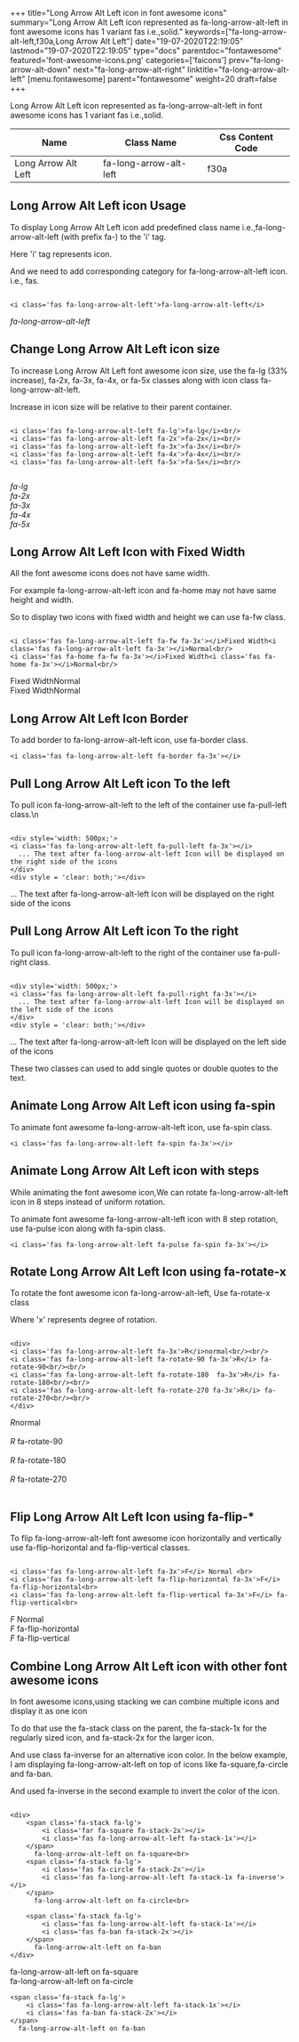 +++
title="Long Arrow Alt Left icon in font awesome icons"
summary="Long Arrow Alt Left icon represented as fa-long-arrow-alt-left in font awesome icons has 1 variant fas i.e.,solid."
keywords=["fa-long-arrow-alt-left,f30a,Long Arrow Alt Left"]
date="19-07-2020T22:19:05"
lastmod="19-07-2020T22:19:05"
type="docs"
parentdoc="fontawesome"
featured='font-awesome-icons.png'
categories=['faicons']
prev="fa-long-arrow-alt-down"
next="fa-long-arrow-alt-right"
linktitle="fa-long-arrow-alt-left"
[menu.fontawesome]
parent="fontawesome"
weight=20
draft=false
+++


Long Arrow Alt Left icon represented as fa-long-arrow-alt-left in font awesome icons has 1 variant fas i.e.,solid.

<div class='table-responsive'><table class='table'><thead><tr><th>Name</th><th>Class Name</th><th>Css Content Code</th></tr></thead><tbody><tr><td>Long Arrow Alt Left</td><td>fa-long-arrow-alt-left</td><td>f30a</td></tr></tbody></table></div>



## Long Arrow Alt Left icon Usage

To display Long Arrow Alt Left icon add predefined class name i.e.,fa-long-arrow-alt-left (with prefix fa-) to the 'i' tag.

Here 'i' tag represents icon.

And we need to add corresponding category for fa-long-arrow-alt-left icon. i.e., fas.


```

<i class='fas fa-long-arrow-alt-left'>fa-long-arrow-alt-left</i>
```

<i class='fas fa-long-arrow-alt-left'>fa-long-arrow-alt-left</i>




## Change Long Arrow Alt Left icon size
To increase Long Arrow Alt Left font awesome icon size, use the fa-lg (33% increase), fa-2x, fa-3x, fa-4x, or fa-5x classes along with icon class fa-long-arrow-alt-left.

Increase in icon size will be relative to their parent container. 

```

<i class='fas fa-long-arrow-alt-left fa-lg'>fa-lg</i><br/>
<i class='fas fa-long-arrow-alt-left fa-2x'>fa-2x</i><br/>
<i class='fas fa-long-arrow-alt-left fa-3x'>fa-3x</i><br/>
<i class='fas fa-long-arrow-alt-left fa-4x'>fa-4x</i><br/>
<i class='fas fa-long-arrow-alt-left fa-5x'>fa-5x</i><br/>
            
```

<i class='fas fa-long-arrow-alt-left fa-lg'>fa-lg</i><br/>
<i class='fas fa-long-arrow-alt-left fa-2x'>fa-2x</i><br/>
<i class='fas fa-long-arrow-alt-left fa-3x'>fa-3x</i><br/>
<i class='fas fa-long-arrow-alt-left fa-4x'>fa-4x</i><br/>
<i class='fas fa-long-arrow-alt-left fa-5x'>fa-5x</i><br/>
            



## Long Arrow Alt Left Icon with Fixed Width 

All the font awesome icons does not have same width.

For example fa-long-arrow-alt-left icon and fa-home may not have same height and width.

So to display two icons with fixed width and height we can use fa-fw class.


```

<i class='fas fa-long-arrow-alt-left fa-fw fa-3x'></i>Fixed Width<i class='fas fa-long-arrow-alt-left fa-3x'></i>Normal<br/>
<i class='fas fa-home fa-fw fa-3x'></i>Fixed Width<i class='fas fa-home fa-3x'></i>Normal<br/>
```

<i class='fas fa-long-arrow-alt-left fa-fw fa-3x'></i>Fixed Width<i class='fas fa-long-arrow-alt-left fa-3x'></i>Normal<br/>
<i class='fas fa-home fa-fw fa-3x'></i>Fixed Width<i class='fas fa-home fa-3x'></i>Normal<br/>



## Long Arrow Alt Left Icon Border 

To add border to fa-long-arrow-alt-left icon, use fa-border class.


```
<i class='fas fa-long-arrow-alt-left fa-border fa-3x'></i>

```
<i class='fas fa-long-arrow-alt-left fa-border fa-3x'></i>





## Pull Long Arrow Alt Left icon To the left

To pull icon fa-long-arrow-alt-left to the left of the container use fa-pull-left class.\n

```

<div style='width: 500px;'>
<i class='fas fa-long-arrow-alt-left fa-pull-left fa-3x'></i>
  ... The text after fa-long-arrow-alt-left Icon will be displayed on the right side of the icons
</div>
<div style = 'clear: both;'></div>
```

<div style='width: 500px;'>
<i class='fas fa-long-arrow-alt-left fa-pull-left fa-3x'></i>
  ... The text after fa-long-arrow-alt-left Icon will be displayed on the right side of the icons
</div>
<div style = 'clear: both;'></div>




## Pull Long Arrow Alt Left icon To the right
To pull icon fa-long-arrow-alt-left to the right of the container use fa-pull-right class.

```

<div style='width: 500px;'>
<i class='fas fa-long-arrow-alt-left fa-pull-right fa-3x'></i>
  ... The text after fa-long-arrow-alt-left Icon will be displayed on the left side of the icons
</div>
<div style = 'clear: both;'></div>
```

<div style='width: 500px;'>
<i class='fas fa-long-arrow-alt-left fa-pull-right fa-3x'></i>
  ... The text after fa-long-arrow-alt-left Icon will be displayed on the left side of the icons
</div>
<div style = 'clear: both;'></div>

These two classes can used to add single quotes or double quotes to the text.


## Animate Long Arrow Alt Left icon using fa-spin
To animate font awesome fa-long-arrow-alt-left icon, use fa-spin class.

```
<i class='fas fa-long-arrow-alt-left fa-spin fa-3x'></i>
```
<i class='fas fa-long-arrow-alt-left fa-spin fa-3x'></i>




## Animate Long Arrow Alt Left icon with steps
While animating the font awesome icon,We can rotate fa-long-arrow-alt-left icon in 8 steps instead of uniform rotation.

To animate font awesome fa-long-arrow-alt-left icon with 8 step rotation, use fa-pulse icon along with fa-spin class.


```
<i class='fas fa-long-arrow-alt-left fa-pulse fa-spin fa-3x'></i>

```
<i class='fas fa-long-arrow-alt-left fa-pulse fa-spin fa-3x'></i>





## Rotate Long Arrow Alt Left Icon using fa-rotate-x
To rotate the font awesome icon fa-long-arrow-alt-left, Use fa-rotate-x class

Where 'x' represents degree of rotation.


```

<div>
<i class='fas fa-long-arrow-alt-left fa-3x'>R</i>normal<br/><br/>
<i class='fas fa-long-arrow-alt-left fa-rotate-90 fa-3x'>R</i> fa-rotate-90<br/><br/> 
<i class='fas fa-long-arrow-alt-left fa-rotate-180  fa-3x'>R</i> fa-rotate-180<br/><br/> 
<i class='fas fa-long-arrow-alt-left fa-rotate-270 fa-3x'>R</i> fa-rotate-270<br/><br/>
</div>
```

<div>
<i class='fas fa-long-arrow-alt-left fa-3x'>R</i>normal<br/><br/>
<i class='fas fa-long-arrow-alt-left fa-rotate-90 fa-3x'>R</i> fa-rotate-90<br/><br/> 
<i class='fas fa-long-arrow-alt-left fa-rotate-180  fa-3x'>R</i> fa-rotate-180<br/><br/> 
<i class='fas fa-long-arrow-alt-left fa-rotate-270 fa-3x'>R</i> fa-rotate-270<br/><br/>
</div>




## Flip Long Arrow Alt Left Icon using fa-flip-*
To flip fa-long-arrow-alt-left font awesome icon horizontally and vertically use fa-flip-horizontal and fa-flip-vertical classes. 

```

<i class='fas fa-long-arrow-alt-left fa-3x'>F</i> Normal <br>
<i class='fas fa-long-arrow-alt-left fa-flip-horizontal fa-3x'>F</i> fa-flip-horizontal<br>
<i class='fas fa-long-arrow-alt-left fa-flip-vertical fa-3x'>F</i> fa-flip-vertical<br>
```

<i class='fas fa-long-arrow-alt-left fa-3x'>F</i> Normal <br>
<i class='fas fa-long-arrow-alt-left fa-flip-horizontal fa-3x'>F</i> fa-flip-horizontal<br>
<i class='fas fa-long-arrow-alt-left fa-flip-vertical fa-3x'>F</i> fa-flip-vertical<br>




## Combine Long Arrow Alt Left icon with other font awesome icons
In font awesome icons,using stacking we can combine multiple icons and display it as one icon 

To do that use the fa-stack class on the parent, the fa-stack-1x for the regularly sized icon, and fa-stack-2x for the larger icon.

And use class fa-inverse for an alternative icon color. 
In the below example, I am displaying fa-long-arrow-alt-left on top of icons like fa-square,fa-circle and fa-ban.

And used fa-inverse in the second example to invert the color of the icon.

```

<div>
    <span class='fa-stack fa-lg'>
        <i class='far fa-square fa-stack-2x'></i>
        <i class='fas fa-long-arrow-alt-left fa-stack-1x'></i>
    </span>
      fa-long-arrow-alt-left on fa-square<br>
    <span class='fa-stack fa-lg'>
        <i class='fas fa-circle fa-stack-2x'></i>
        <i class='fas fa-long-arrow-alt-left fa-stack-1x fa-inverse'></i>
    </span>
      fa-long-arrow-alt-left on fa-circle<br>

    <span class='fa-stack fa-lg'>
        <i class='fas fa-long-arrow-alt-left fa-stack-1x'></i>
        <i class='fas fa-ban fa-stack-2x'></i>
    </span>
      fa-long-arrow-alt-left on fa-ban
</div>
```

<div>
    <span class='fa-stack fa-lg'>
        <i class='far fa-square fa-stack-2x'></i>
        <i class='fas fa-long-arrow-alt-left fa-stack-1x'></i>
    </span>
      fa-long-arrow-alt-left on fa-square<br>
    <span class='fa-stack fa-lg'>
        <i class='fas fa-circle fa-stack-2x'></i>
        <i class='fas fa-long-arrow-alt-left fa-stack-1x fa-inverse'></i>
    </span>
      fa-long-arrow-alt-left on fa-circle<br>

    <span class='fa-stack fa-lg'>
        <i class='fas fa-long-arrow-alt-left fa-stack-1x'></i>
        <i class='fas fa-ban fa-stack-2x'></i>
    </span>
      fa-long-arrow-alt-left on fa-ban
</div>






